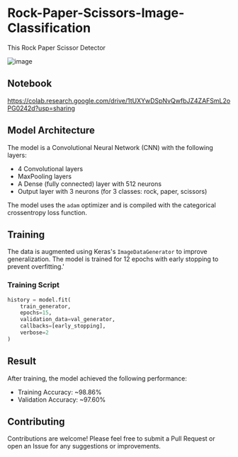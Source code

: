 # Rock-Paper-Scissors-Image-Classification
This Rock Paper Scissor Detector

![image](https://github.com/user-attachments/assets/7331c29a-f722-448f-9563-e1fb0744ec44)


## Notebook 
https://colab.research.google.com/drive/1tUXYwDSpNvQwfbJZ4ZAFSmL2oPG0242d?usp=sharing

## Model Architecture

The model is a Convolutional Neural Network (CNN) with the following layers:
- 4 Convolutional layers
- MaxPooling layers
- A Dense (fully connected) layer with 512 neurons
- Output layer with 3 neurons (for 3 classes: rock, paper, scissors)


The model uses the `adam` optimizer and is compiled with the categorical crossentropy loss function. 

## Training

The data is augmented using Keras's `ImageDataGenerator` to improve generalization. The model is trained for 12 epochs with early stopping to prevent overfitting.'

### Training Script
```python
history = model.fit(
    train_generator,
    epochs=15,
    validation_data=val_generator,
    callbacks=[early_stopping],
    verbose=2
)
```

## Result

After training, the model achieved the following performance:

- Training Accuracy: ~98.86%
- Validation Accuracy: ~97.60%

## Contributing
Contributions are welcome! Please feel free to submit a Pull Request or open an Issue for any suggestions or improvements.
